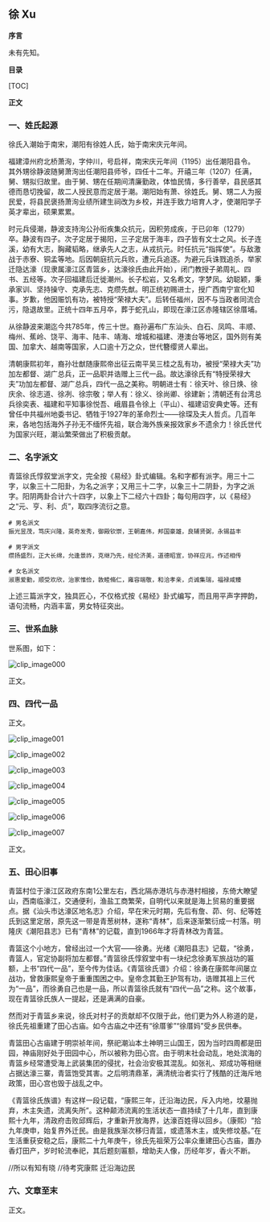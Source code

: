 ## 徐 Xu

**序言**

未有先知。

**目录**

[TOC]

**正文**

### 一、姓氏起源

徐氏入潮始于南宋，潮阳有徐姓人氏，始于南宋庆元年间。

福建漳州府北桥萧洵，字仲川，号启祥，南宋庆元年间（1195）出任潮阳县令。其外甥徐静波随舅萧洵出任潮阳县师爷，四任十二年。开禧三年（1207）任满，舅、甥拟归故里。由于舅、甥在任期间清廉勤政，体恤民情，多行善举，县民感其德而恳切挽留，故二人授民意而定居于潮。潮阳始有萧、徐姓氏。舅、甥二人为报民爱，将县民褒扬萧洵业绩所建生祠改为乡校，并连手致力培育人才，使潮阳学子英才辈出，硕果累累。

时元兵侵潮，静波支持洵公孙衔疾集众抗元，因积劳成疾，于已卯年（1279）卒。静波有四子。次子定居于揭阳，三子定居于海丰，四子皆有文士之风。长子连溪，幼有大志，胸藏韬略，继承先人之志，从戎抗元。时任抗元“指挥使”。与敌激战于赤寮、铜孟等地。后因朝庭抗元兵败，遭元兵追逐。为避元兵诛戮追杀，举家迁隐达濠（现隶属濠江区青篮乡，达濠徐氏由此开始），闭门教授子弟周礼、四书、五经等。次子回福建后迁徙潮州。长子松岩，又名希文，字梦凤。幼聪颖，秉承家训、坚持操守、克承先志、克缵先猷。明正统初赐进士，授广西南宁宣化知事。岁歉，他因赈饥有功，被特授“荣禄大夫”。后转任福州，因不与当政者同流合污，隐退故里。正统十四年五月卒，葬于蛇孔山，即现在濠江区赤隆辖区徐厝埔。

从徐静波来潮迄今共785年，传三十世。裔孙遍布广东汕头、白石、凤鸣、丰顺、梅州、蕉岭、饶平、海丰、陆丰、靖海、增城和福建、港澳台等地区，国外则有美国、加拿大、越南等国家，人口逾十万之众，世代簪缨贤人辈出。

清朝康熙初年，裔孙壮猷随康熙帝出征云南平吴三桂之乱有功，被授“荣禄大夫”功加左都督、湖广总兵，正一品职并诰赠上三代一品。故达濠徐氏有“特授荣禄大夫”功加左都督、湖广总兵，四代一品之美称。明朝进士有：徐天叶、徐日焕、徐庆余、徐志道、徐冽、徐宗敬；举人有：徐义、徐尚卿、徐建新；清朝还有台湾总兵徐奕表、福建和平知事徐悦吾、峨眉县令徐上（平山）、福建诏安典史等。还有曾任中共福州地委书记、牺牲于1927年的革命烈士——徐琛及夫人哲贞。几百年来，各地包括海外子孙无不缅怀先祖，联合海外族亲报效家乡不遗余力！徐氏世代为国家兴旺，潮汕繁荣做出了积极贡献。

### 二、名字派文

青篮徐氏惇叙堂派字文，完全按《易经》卦式编辑。名和字都有派字。用三十二字，以象三十二阳卦，为名之派字；又用三十二字，以象三十二阴卦，为字之派字。阳阴两卦合计六十四字，以象上下二经六十四卦；每句用四字，以《易经》之“元、亨、利、贞”，取四序流衍之意。

```
# 男名派文
振光昱茂，笃庆兴隆，英奇发秀，御殿钦崇，王朝嘉伟，邦国豪雄，良辅贤弼，永锡益丰
```

```
# 男字派文
缵扬盛烈，正大长绵，允逢景祚，克继乃先，经伦济美，道德昭宣，协祥应兆，作述相传
```

```
# 女名派文
淑惠爱勤，顺受欢欣，治家惟俭，敦睦脩仁，雍容端敬，和洽孝亲，贞诚集瑞，福禄咸臻
```

上述三篇派字文，独具匠心，不仅格式按《易经》卦式编写，而且用平声字押韵，语句流畅，内涵丰富，男女特征突出。

### 三、世系血脉

世系图，如下：

![clip_image000](./00.Source/clip_image000.jpg)

正文。

### 四、四代一品

正文。 

![clip_image001](./00.Source/clip_image001.jpg)

![clip_image002](./00.Source/clip_image002.jpg)

![clip_image003](./00.Source/clip_image003.jpg)

![clip_image004](./00.Source/clip_image004.jpg)

![clip_image005](./00.Source/clip_image005.jpg)

![clip_image006](./00.Source/clip_image006.jpg)

![clip_image007](./00.Source/clip_image007.jpg)

正文。

### 五、田心旧事

青篮村位于濠江区政府东南1公里左右，西北隔赤港坑与赤港村相接，东倚大瞭望山，西南临濠江，交通便利，渔盐工商繁荣，自明代以来就是海上贸易的重要据点。据《汕头市达濠区地名志》介绍，早在宋元时期，先后有詹、茆、何、纪等姓氏到这里定居，原先这一带是青葱树林，遂称“青林”，后来逐渐繁衍成一村落。明隆庆《潮阳县志》已有“青林”的记载，直到1966年才将青林改为青篮。

青篮这个小地方，曾经出过一个大官——徐勇。光绪《潮阳县志》记载，“徐勇，青篮人，官定协副将加左都督。”青篮徐氏惇叙堂中有一块纪念徐勇军旅战功的匾额，上书“四代一品”，至今传为佳话。《青篮徐氏谱》介绍：徐勇在康熙年间屡立战功，曾救康熙皇帝于重重围困之中。皇帝念其勤王护驾有功，诰赠其祖上三代为“一品”，而徐勇自己也是一品，所以青篮徐氏就有“四代一品”之称。这个故事，现在青篮徐氏族人一提起，还是满满的自豪。

然而对于青篮乡来说，徐氏对村子的贡献却不仅限于此，他们更为外人称道的是，徐氏先祖重建了田心古庙。如今古庙之中还有“徐厝爹”“徐厝妈”受乡民供奉。

青篮田心古庙建于明崇祯年间，祭祀潮汕本土神明三山国王，因为当时四周都是田园，神庙刚好处于田园中心，所以被称为田心宫。由于明末社会动乱，地处滨海的青篮乡经常遭受海上武装集团的侵扰，社会治安极其混乱。如张礼、郑成功等相继占据达濠三寨，青篮饱受其害。之后明清鼎革，满清统治者实行了残酷的迁海斥地政策，田心宫也毁于战乱之中。

《青篮徐氏族谱》有这样一段记载，“康熙三年，迁沿海边民，斥入内地，坟墓抛弃，木主失遗，流离失所”。这种颠沛流离的生活状态一直持续了十几年，直到康熙十九年，清政府击败邱辉后，才重新开放海界，达濠百姓得以回乡。（康熙）“拾九年庚申，始复界外迁民。由是我族渐次移归青篮，或遗落木主，或失修坟基。”在生活重获安稳之后，康熙二十九年庚午，徐氏先祖荣万公率众重建田心古庙，置办香灯田产，岁时轮流奉祀，其后题刻匾额，增助夫人像，历经年岁，香火不断。

//所以有知有晓
//待考究康熙 迁沿海边民

### 六、文章至末

正文。 



